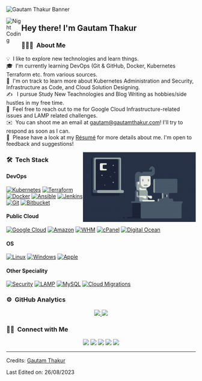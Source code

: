 ![Gautam Thakur Banner](https://storage.googleapis.com/gautamthakur-resume/gautam-thakur.jpg)

<img alt="Night Coding" src="./assets/Hand%20Wave.gif" width='40' align="left"/><h2>Hey there! I'm Gautam Thakur</h2>

<!-- ## 👋 &nbsp;Hey there! I'm Gautam Thakur -->

### 👨🏻‍💻 &nbsp;About Me

💡 &nbsp;I like to explore new technologies and learn things.\
🎓 &nbsp;I'm currently learning DevOps (Git & GitHub, Docker, Kubernetes Terraform etc. from various sources.\
🌱 &nbsp;I'm on track to learn more about Kubernetes Administration and Security, Infrastructure as Code, and Cloud Solution Designing.\
✍️ &nbsp; I pursue Study New Teachnologies and Blog Writing as hobbies/side hustles in my free time.\
💬 &nbsp;Feel free to reach out to me for Google Cloud Infrastructure-related issues and LAMP related challenges.\
✉️ &nbsp;You can shoot me an email at gautam@gautamthakur.com! I'll try to respond as soon as I can.\
📄 &nbsp;Please have a look at my [Résumé](https://storage.googleapis.com/gautamthakur-resume/Gautam-Thakur-Resume.pdf) for more details about me. I'm open to feedback and suggestions!

<img alt="Night Coding" src="https://raw.githubusercontent.com/AVS1508/AVS1508/master/assets/Night-Coding.gif" align="right"/>

### 🛠 &nbsp;Tech Stack

#### DevOps 
[![Kubernetes](https://img.shields.io/badge/-Kubernetes-black?style=flat&logo=kubernetes&link=https://github.com/GautamThakur83)](https://github.com/GautamThakur83) 
[![Terraform](https://img.shields.io/badge/-Terraform-black?style=flat&logo=terraform&link=https://github.com/GautamThakur83)](https://github.com/GautamThakur83)
[![Docker](https://img.shields.io/badge/-Docker-black?style=flat&logo=docker&link=https://github.com/GautamThakur83)](https://github.com/GautamThakur83)
[![Ansible](https://img.shields.io/badge/-Ansible-black?style=flat&logo=ansible&link=https://github.com/GautamThakur83)](https://github.com/GautamThakur83) 
[![Jenkins](https://img.shields.io/badge/-Jenkins-black?style=flat&logo=jenkins&link=https://github.com/GautamThakur83)](https://github.com/GautamThakur83)
[![Git](https://img.shields.io/badge/-Git-black?style=flat&logo=git&link=https://github.com/GautamThakur83)](https://github.com/GautamThakur83) 
[![Bitbucket](https://img.shields.io/badge/-Bitbucket-blue?style=flat&logo=bitbucket&link=https://github.com/GautamThakur83)](https://github.com/GautamThakur83)

#### Public Cloud

[![Google Cloud](https://img.shields.io/badge/-GoogleCloud-black?style=flat&logo=googlecloud&link=https://github.com/GautamThakur83)](https://github.com/GautamThakur83) 
[![Amazon](https://img.shields.io/badge/-Amazon-black?style=flat&logo=amazon&link=https://github.com/GautamThakur83)](https://github.com/GautamThakur83)
[![WHM](https://img.shields.io/badge/-whm-black?style=flat&logo=whm&link=https://github.com/GautamThakur83)](https://github.com/GautamThakur83) 
[![cPanel](https://img.shields.io/badge/-cPanel-black?style=flat&logo=cpanel&link=https://github.com/GautamThakur83)](https://github.com/GautamThakur83) 
[![Digital Ocean](https://img.shields.io/badge/-DigitalOcean-black?style=flat&logo=digitalocean&link=https://github.com/GautamThakur83)](https://github.com/GautamThakur83) 

#### OS

[![Linux](https://img.shields.io/badge/-Linux-black?style=flat&logo=linux&link=https://github.com/GautamThakur83)](https://github.com/GautamThakur83) 
[![Windows](https://img.shields.io/badge/-Windows-blue?style=flat&logo=windows&link=https://github.com/GautamThakur83)](https://github.com/GautamThakur83)
[![Apple](https://img.shields.io/badge/-Apple-blue?style=flat&logo=apple&link=https://github.com/GautamThakur83)](https://github.com/GautamThakur83)

#### Other Speciality
[![Security](https://img.shields.io/badge/-Security-blue?style=flat&logo=security&link=https://github.com/GautamThakur83)](https://github.com/GautamThakur83)
[![LAMP](https://img.shields.io/badge/-LAMP-black?style=flat&logo=apache&link=https://github.com/GautamThakur83)](https://github.com/GautamThakur83) 
[![MySQL](https://img.shields.io/badge/-MySQL-black?style=flat&logo=mysql&link=https://github.com/GautamThakur83)](https://github.com/GautamThakur83)
[![Cloud Migrations](https://img.shields.io/badge/-Migrations-black?style=flat&logo=migrations&link=https://github.com/GautamThakur83)](https://github.com/GautamThakur83) 


### ⚙️ &nbsp;GitHub Analytics

<p align="center">
<a href="https://github.com/GautamThakur83">
  <img height="180em" src="https://github-readme-stats-eight-theta.vercel.app/api?username=GautamThakur83&show_icons=true&theme=algolia&include_all_commits=true&count_private=true"/>
  <img height="180em" src="https://github-readme-stats-eight-theta.vercel.app/api/top-langs/?username=GautamThakur83&layout=compact&langs_count=8&theme=algolia"/>
</a>
</p>

### 🤝🏻 &nbsp;Connect with Me

<p align="center">
<a href="https://gatamthakur.com"><img src="https://img.shields.io/badge/-gatamthakur.com-3423A6?style=flat&logo=Google-Chrome&logoColor=white"/></a>
<a href="https://www.linkedin.com/in/gautamthakur1983/"><img src="https://img.shields.io/badge/-gautamthakur1983-0077B5?style=flat&logo=Linkedin&logoColor=white"/></a>
<a href="mailto:gautam@gautamthakur.com"><img src="https://img.shields.io/badge/-gautam@gautamthakur.com-D14836?style=flat&logo=Gmail&logoColor=white"/></a>
<a href="https://instagram.com/gautamthakur"><img src="https://img.shields.io/badge/-@gautamthakur-E4405F?style=flat&logo=Instagram&logoColor=white"/></a>
<a href="https://facebook.com/gautamthakur786"><img src="https://img.shields.io/badge/-@gautamthakur786-1877F2?style=flat&logo=Facebook&logoColor=white"/></a>
</p>

-----
Credits: [Gautam Thakur](https://github.com/GautamThakur83)

Last Edited on: 26/08/2023
